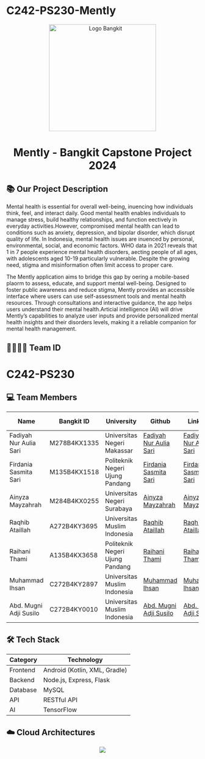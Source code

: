 # C242-PS230-Mently

<div align="center">
  <img src="https://github.com/aliefauzan/Bangkit-Project-PeduliPasal/blob/main/logo.svg" alt="Logo Bangkit" width="280px](https://storage.googleapis.com/jkds12/logo.svg)" />
  <h1>Mently - Bangkit Capstone Project 2024</h1>
</div>

## 📚 Our Project Description

  Mental health is essential for overall well-being, inuencing how individuals think, feel, and interact daily. Good mental health enables individuals to manage stress, build healthy relationships, and function eectively in everyday activities.However, compromised mental health can lead to conditions such as anxiety, depression, and bipolar disorder, which disrupt quality of life. In Indonesia, mental health issues are inuenced by personal, environmental, social, and economic factors. WHO data in 2021 reveals that 1 in 7 people experience mental health disorders, aecting people of all ages, with adolescents aged 10-19 particularly vulnerable. Despite the growing need, stigma and misinformation often limit access to proper care.


The Mently application aims to bridge this gap by oering a mobile-based plaorm to assess, educate, and support mental well-being. Designed to foster public awareness and reduce stigma, Mently provides an accessible interface where users can use self-assessment tools and mental health resources. Through consultations and interactive guidance, the app helps users understand their mental health.Articial intelligence (AI) will drive Mently’s capabilities to analyze user inputs and provide personalized mental health insights and their disorders levels, making it a reliable companion for mental health management.

## 👨‍👨‍👦‍👦 Team ID
# C242-PS230 

## 💻 Team Members

| Name                       | Bangkit ID   | University                        | Github                                                      | LinkedIn                                                                                  |Learning Path     | Status       |
| -------------------------- | ------------ | ---------------------------       | ----------------------------------------------------------- | ----------------------------------------------------------------------------------------- |------------------| ------------ |
| Fadiyah Nur Aulia Sari     | M278B4KX1335 | Universitas Negeri Makassar       | [Fadiyah Nur Aulia Sari](https://github.com/Piaaa15)        | [Fadiyah Nur Aulia Sari](https://www.linkedin.com/in/akhmad-ardiansyah-amnur-a85904261/)  |Machine Learning  | **Active**   |
| Firdania Sasmita Sari      | M135B4KX1518 | Politeknik Negeri Ujung Pandang   | [Firdania Sasmita Sari](https://github.com/Firdania04)      | [Firdania Sasmita Sari](https://www.linkedin.com/in/firdania-sasmita-sari/)               |Machine Learning  | **Active**   |
| Ainyza Mayzahrah           | M284B4KX0255 | Universitas Negeri Surabaya       | [Ainyza Mayzahrah](https://github.com/ainyzaa)              | [Ainyza Mayzahrah](https://www.linkedin.com/in/ainyzamayzahrah/)                          |Machine Learning  | **Active**   |
| Raqhib Ataillah            | A272B4KY3695 | Universitas Muslim Indonesia      | [Raqhib Ataillah](https://github.com/Raqhib)                | [Raqhib Ataillah](https://www.linkedin.com/in/raqhib-ataillah-654b32227/)                 |Mobile Development| **Active**   |
| Raihani Thami              | A135B4KX3658 | Politeknik Negeri Ujung Pandang   | [Raihani Thami](https://github.com/Raihanith)               | [Raihani Thami](https://www.linkedin.com/in/raihanith/)                                   |Mobile Development| **Active**   |
| Muhammad Ihsan             | C272B4KY2897 | Universitas Muslim Indonesia      | [Muhammad Ihsan](https://github.com/ihsann009)              | [Muhammad Ihsan](https://www.linkedin.com/in/muhammad-ihsan-308250260/)                   |Cloud Computing   | **Active**   |
| Abd. Mugni Adji Susilo     | C272B4KY0010 | Universitas Muslim Indonesia      | [Abd. Mugni Adji Susilo](https://github.com/MiyakoAi)       | [Abd. Mugni Adji Susilo](https://www.linkedin.com/in/mugniadji/)                          |Cloud Computing   | **Active**   |  

## 🛠️ Tech Stack
| Category | Technology |
|----------|------------|
| Frontend | Android (Kotlin, XML, Gradle)    |
| Backend  | Node.js, Express, Flask     |
| Database | MySQL     |
|API       |RESTful API|
| AI       | TensorFlow |

## ☁️ Cloud Architectures

<div align="center">
  <img src="https://storage.googleapis.com/jkds12/WhatsApp%20Image%202024-12-03%20at%208.50.42%20PM.jpeg"]/>
</div>
